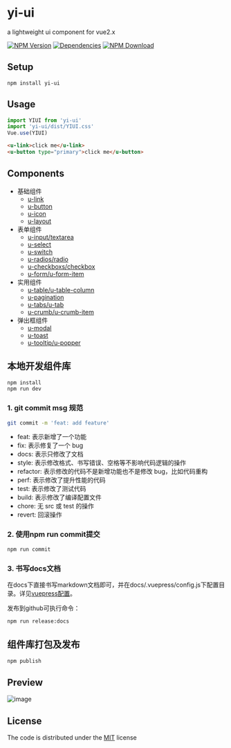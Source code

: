 # yi-ui

a lightweight ui component for vue2.x

[![NPM Version][npm-img]][npm-url]
[![Dependencies][david-img]][david-url]
[![NPM Download][download-img]][download-url]

[npm-img]: http://img.shields.io/npm/v/yi-ui.svg?style=flat-square
[npm-url]: http://npmjs.org/package/yi-ui
[david-img]: https://img.shields.io/github/repo-size/lq782655835/yi-ui.svg
[david-url]: https://npmjs.org/package/yi-ui
[download-img]: https://img.shields.io/npm/dm/yi-ui.svg?style=flat-square
[download-url]: https://npmjs.org/package/yi-ui

## Setup
```
npm install yi-ui
```

## Usage

``` js
import YIUI from 'yi-ui'
import 'yi-ui/dist/YIUI.css'
Vue.use(YIUI)
```

``` html
<u-link>click me</u-link>
<u-button type="primary">click me</u-button>
```

## Components

* 基础组件
    * [u-link](./packages/u-link.vue)
    * [u-button](./packages/u-button.vue)
    * [u-icon](./packages/u-icon.vue)
    * [u-layout](./packages/u-layout.vue)
* 表单组件
    * [u-input/textarea](./packages/u-input.vue)
    * [u-select](./packages/u-select.vue)
    * [u-switch](./packages/u-switch.vue)
    * [u-radios/radio](./packages/u-radio/u-radios.vue)
    * [u-checkboxs/checkbox](./packages/u-checkbox/u-checkboxs.vue)
    * [u-form/u-form-item](./packages/u-form/u-form.vue)
* 实用组件
    * [u-table/u-table-column](./packages/u-table/u-table.vue)
    * [u-pagination](./packages/u-pagination.vue)
    * [u-tabs/u-tab](./packages/u-tab/u-tabs.vue)
    * [u-crumb/u-crumb-item](./packages/u-crumb/u-crumb.vue)
* 弹出框组件
    * [u-modal](./packages/u-modal.vue)
    * [u-toast](./packages/u-toast.vue)
    * [u-tooltip/u-popper](./packages/u-tooltip.vue)

## 本地开发组件库

``` sh
npm install
npm run dev
```

### 1. git commit msg 规范

``` sh
git commit -m 'feat: add feature'
```
* feat: 表示新增了一个功能
* fix: 表示修复了一个 bug
* docs: 表示只修改了文档
* style: 表示修改格式、书写错误、空格等不影响代码逻辑的操作
* refactor: 表示修改的代码不是新增功能也不是修改 bug，比如代码重构
* perf: 表示修改了提升性能的代码
* test: 表示修改了测试代码
* build: 表示修改了编译配置文件
* chore: 无 src 或 test 的操作
* revert: 回滚操作

### 2. 使用npm run commit提交

``` sh
npm run commit
```

### 3. 书写docs文档

在docs下直接书写markdown文档即可，并在docs/.vuepress/config.js下配置目录。详见[vuepress配置](https://vuepress.vuejs.org/zh/config/)。

发布到github可执行命令：
``` sh
npm run release:docs
```

## 组件库打包及发布

``` sh
npm publish
```

## Preview

![image](https://user-images.githubusercontent.com/6310131/56558066-fbe16880-65cf-11e9-9940-07c7be20834c.png)

## License

The code is distributed under the [MIT](http://opensource.org/licenses/MIT) license